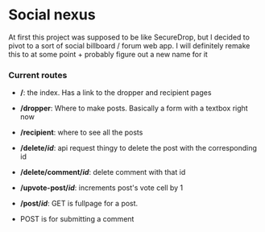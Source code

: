 # Social nexus  
 
At first this project was supposed to be like SecureDrop, but I decided to pivot to a sort of social billboard / forum web app. I will definitely remake this to at some point + probably figure out a new name for it

### Current routes

* **/**: the index. Has a link to the dropper and recipient pages

* **/dropper**: Where to make posts. Basically a form with a textbox right now

* **/recipient**: where to see all the posts

* **/delete/_id_**: api request thingy to delete the post with the corresponding id

* **/delete/comment/_id_**: delete comment with that id

* **/upvote-post/_id_**: increments post's vote cell by 1

* **/post/_id_**: GET is fullpage for a post. 
 * POST is for submitting a comment